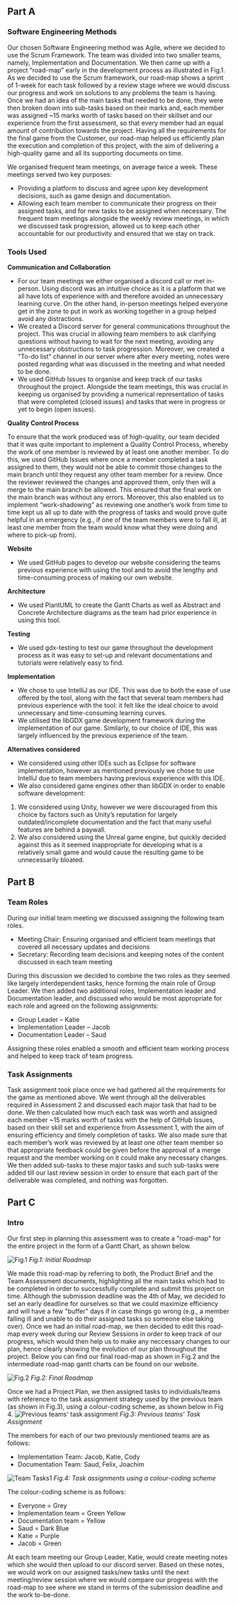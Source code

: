## Part A

### Software Engineering Methods


Our chosen Software Engineering method was Agile, where we decided to use the Scrum Framework. The team was divided into two smaller teams, namely, Implementation and Documentation. We then came up with a project “road-map” early in the development process as illustrated in Fig.1. As we decided to use the Scrum framework, our road-map shows a sprint of 1-week for each task followed by a review stage where we would discuss our progress and work on solutions to any problems the team is having. Once we had an idea of the main tasks that needed to be done, they were then broken down into sub-tasks based on their marks and, each member was assigned ~15 marks worth of tasks based on their skillset and our experience from the first assessment, so that every member had an equal amount of contribution towards the project. Having all the requirements for the final game from the Customer, our road-map helped us efficiently plan the execution and completion of this project, with the aim of delivering a high-quality game and all its supporting documents on time.  


We organised frequent team meetings, on average twice a week. These meetings served two key purposes:
* Providing a platform to discuss and agree upon key development decisions, such as game design and documentation. 
* Allowing each  team member to communicate their progress on their assigned tasks, and for new tasks to be assigned when necessary.
The frequent team meetings alongside the weekly review meetings, in which we discussed task progression, allowed us to keep each other accountable for our productivity and ensured that we stay on track.


### Tools Used


**Communication and Collaboration**

* For our team meetings we either organised a discord call or met in-person. Using discord was an intuitive choice as it is a platform that we all have lots of experience with and therefore avoided an unnecessary learning curve. On the other hand, in-person meetings helped everyone get in the zone to put in work as working together in a group helped avoid any distractions.
* We created a Discord server for general communications throughout the project. This was crucial in allowing team members to ask clarifying questions without having to wait for the next meeting, avoiding any unnecessary obstructions to task progression. Moreover, we created a "To-do list" channel in our server where after every meeting, notes were posted regarding what was discussed in the meeting and what needed to be done.
* We used GitHub Issues to organise and keep track of our tasks throughout the project. Alongside the team meetings, this was crucial in keeping us organised by providing a numerical representation of tasks that were completed (closed issues) and tasks that were in progress or yet to begin (open issues).


**Quality Control Process**

To ensure that the work produced was of high-quality, our team decided that it was quite important to implement a Quality Control Process, whereby the work of one member is reviewed by at least one another member. To do this, we used GitHub Issues where once a member completed a task assigned to them, they would not be able to commit those changes to the main branch until they request any other team member for a review. Once the reviewer reviewed the changes and approved them, only then will a merge to the main branch be allowed. This ensured that the final work on the main branch was without any errors. Moreover, this also enabled us to implement “work-shadowing” as reviewing one another’s work from time to time kept us all up to date with the progress of tasks and would prove quite helpful in an emergency (e.g., if one of the team members were to fall ill, at least one member from the team would know what they were doing and where to pick-up from).


**Website**

* We used GitHub pages to develop our website considering the teams previous experience with using the tool and to avoid the lengthy and time-consuming process of making our own website.


**Architecture**

* We used PlantUML to create the Gantt Charts as well as Abstract and Concrete Architecture diagrams as the team had prior experience in using this tool.


**Testing**

* We used gdx-testing to test our game throughout the development process as it was easy to set-up and relevant documentations and tutorials were relatively easy to find.

**Implementation**

* We chose to use IntelliJ as our IDE. This was due to both the ease of use offered by the tool, along with the fact that several team members had previous experience with the tool: it felt like the ideal choice to avoid unnecessary and time-consuming learning curves.
* We utilised the libGDX game development framework during the implementation of our game. Similarly, to our choice of IDE, this was largely influenced by the previous experience of the team. 

**Alternatives considered**
*	We considered using other IDEs such as Eclipse for software implementation, however as mentioned previously we chose to use IntelliJ due to team members having previous experience with this IDE.
*	We also considered game engines other than libGDX in order to enable software development:
  1. We considered using Unity, however we were discouraged from this choice by factors such as Unity’s reputation for largely outdated/incomplete documentation and the fact that many useful features are behind a paywall.
  2. We also considered using the Unreal game engine, but quickly decided against this as it seemed inappropriate for developing what is a relatively small game and would cause the resulting game to be unnecessarily bloated.



## Part B


### Team Roles

During our initial team meeting we discussed assigning the following team roles.
* Meeting Chair: Ensuring organised and efficient team meetings that covered all necessary updates and decisions
* Secretary: Recording team decisions and keeping notes of the content discussed in each team meeting


During this discussion we decided to combine the two roles as they seemed like largely interdependent tasks, hence forming the main role of Group Leader. We then added two additional roles, Implementation leader and Documentation leader, and discussed who would be most appropriate for each role and agreed on the following assignments:

* Group Leader – Katie
* Implementation Leader – Jacob 
* Documentation Leader – Saud

Assigning these roles enabled a smooth and efficient team working process and helped to keep track of team progress.

### Task Assignments

Task assignment took place once we had gathered all the requirements for the game as mentioned above. We went through all the deliverables required in Assessment 2 and discussed each major task that had to be done. We then calculated how much each task was worth and assigned each member ~15 marks worth of tasks with the help of GitHub Issues, based on their skill set and experience from Assessment 1, with the aim of ensuring efficiency and timely completion of tasks. We also made sure that each member’s work was reviewed by at least one other team member so that appropriate feedback could be given before the approval of a merge request and the member working on it could make any necessary changes. We then added sub-tasks to these major tasks and such sub-tasks were added till our last review session in order to ensure that each part of the deliverable was completed, and nothing was forgotten.


## Part C


### Intro

Our first step in planning this assessment was to create a "road-map" for the entire project in the form of a Gantt Chart, as shown below. 

![Fig.1](https://github.com/engteam14/documentation2/blob/Method-Selection-and-Planning/road-map2-initial.png/?raw=true)
*Fig.1: Initial Roadmap*

We made this road-map by referring to both, the Product Brief and the Team Assessment documents, highlighting all the main tasks which had to be completed in order to successfully complete and submit this project on time. Although the submission deadline was the 4th of May, we decided to set an early deadline for ourselves so that we could maximize efficiency and will have a few "buffer" days if in case things go wrong (e.g., a member falling ill and unable to do their assigned tasks so someone else taking over). Once we had an initial road-map, we then decided to edit this road-map every week during our Review Sessions in order to keep track of our progress, which would then help us to make any neccessary changes to our plan, hence clearly showing the evolution of our plan throughout the project. Below you can find our final road-map as shown in Fig.2 and the intermediate road-map gantt charts can be found on our website. 

![Fig.2](https://github.com/engteam14/documentation2/blob/Method-Selection-and-Planning/road-map2-review11.png/?raw=true)
*Fig.2: Final Roadmap*


Once we had a Project Plan, we then assigned tasks to individuals/teams with reference to the task assignment strategy used by the previous team (as shown in Fig.3), using a colour-coding scheme, as shown below in Fig 4. 
![Previous teams' task assignment](https://github.com/engteam14/documentation2/blob/Method-Selection-and-Planning/Previous%20teams'%20team%20assignment.png/?raw=true)
*Fig.3: Previous teams' Task Assignment*

The members for each of our two previously mentioned teams are as follows:
* Implementation Team: Jacob, Katie, Cody
* Documentation Team: Saud, Felix, Joachim


![Team Tasks1](https://github.com/engteam14/documentation2/blob/Method-Selection-and-Planning/Team-Task-Assignments-1.png/?raw=true)
*Fig.4: Task assignments using a colour-coding scheme*


The colour-coding scheme is as follows:

* Everyone = Grey
* Implementation team = Green Yellow
* Documentation team = Yellow
* Saud = Dark Blue
* Katie = Purple
* Jacob = Green


At each team meeting our Group Leader, Katie, would create meeting notes which she would then upload to our discord server. Based on these notes, we would work on our assigned tasks/new tasks until the next meeting/review session where we would compare our progress with the road-map to see where we stand in terms of the submission deadline and the work to-be-done.

